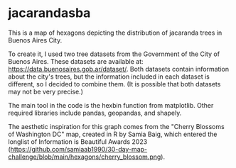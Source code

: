 # jacarandasba
This is a map of hexagons depicting the distribution of jacaranda trees in Buenos Aires City.

To create it, I used two tree datasets from the Government of the City of Buenos Aires. These datasets are available at: https://data.buenosaires.gob.ar/dataset/. Both datasets contain information about the city's trees, but the information included in each dataset is different, so I decided to combine them. (It is possible that both datasets may not be very precise.)

The main tool in the code is the hexbin function from matplotlib. Other required libraries include pandas, geopandas, and shapely.

The aesthetic inspiration for this graph comes from the "Cherry Blossoms of Washington DC" map, created in R by Samia Baig, which entered the longlist of Information is Beautiful Awards 2023 (https://github.com/samiaab1990/30-day-map-challenge/blob/main/hexagons/cherry_blossom.png).
